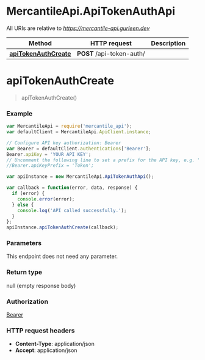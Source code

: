 # MercantileApi.ApiTokenAuthApi

All URIs are relative to *https://mercantile-api.gurleen.dev*

Method | HTTP request | Description
------------- | ------------- | -------------
[**apiTokenAuthCreate**](ApiTokenAuthApi.md#apiTokenAuthCreate) | **POST** /api-token-auth/ | 


<a name="apiTokenAuthCreate"></a>
# **apiTokenAuthCreate**
> apiTokenAuthCreate()





### Example
```javascript
var MercantileApi = require('mercantile_api');
var defaultClient = MercantileApi.ApiClient.instance;

// Configure API key authorization: Bearer
var Bearer = defaultClient.authentications['Bearer'];
Bearer.apiKey = 'YOUR API KEY';
// Uncomment the following line to set a prefix for the API key, e.g. "Token" (defaults to null)
//Bearer.apiKeyPrefix = 'Token';

var apiInstance = new MercantileApi.ApiTokenAuthApi();

var callback = function(error, data, response) {
  if (error) {
    console.error(error);
  } else {
    console.log('API called successfully.');
  }
};
apiInstance.apiTokenAuthCreate(callback);
```

### Parameters
This endpoint does not need any parameter.

### Return type

null (empty response body)

### Authorization

[Bearer](../README.md#Bearer)

### HTTP request headers

 - **Content-Type**: application/json
 - **Accept**: application/json

